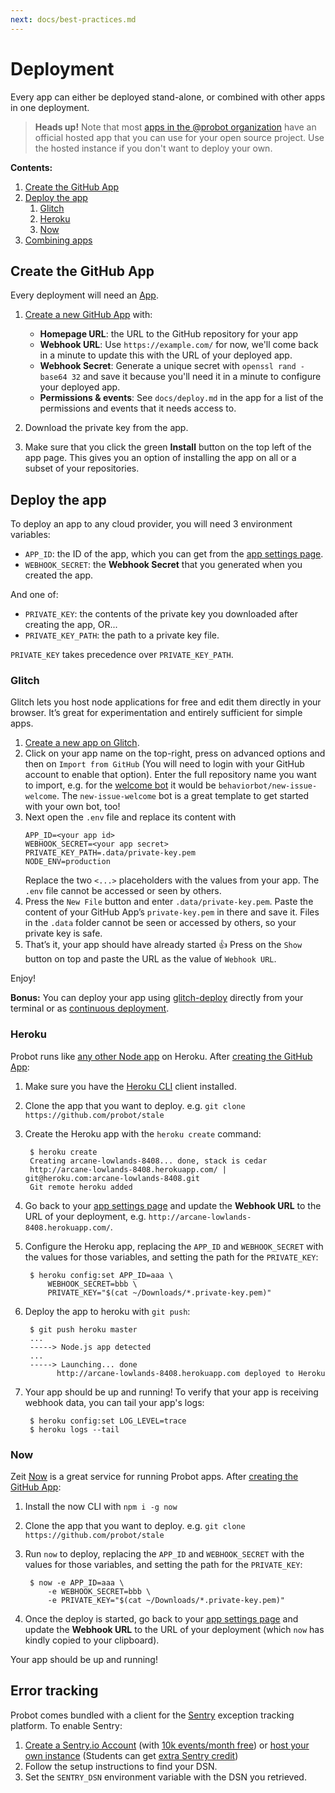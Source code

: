 ```yaml
---
next: docs/best-practices.md
---
```


# Deployment

Every app can either be deployed stand-alone, or combined with other apps in one deployment.

> **Heads up!** Note that most [apps in the @probot organization](https://github.com/search?q=topic%3Aprobot-app+org%3Aprobot&type=Repositories) have an official hosted app that you can use for your open source project. Use the hosted instance if you don't want to deploy your own.

**Contents:**

1. [Create the GitHub App](#create-the-github-app)
1. [Deploy the app](#deploy-the-app)
    1. [Glitch](#glitch)
    1. [Heroku](#heroku)
    1. [Now](#now)
1. [Combining apps](#combining-apps)

## Create the GitHub App

Every deployment will need an [App](https://developer.github.com/apps/).

1. [Create a new GitHub App](https://github.com/settings/apps/new) with:
    - **Homepage URL**: the URL to the GitHub repository for your app
    - **Webhook URL**: Use `https://example.com/` for now, we'll come back in a minute to update this with the URL of your deployed app.
    - **Webhook Secret**: Generate a unique secret with `openssl rand -base64 32` and save it because you'll need it in a minute to configure your deployed app.
    - **Permissions & events**: See `docs/deploy.md` in the app for a list of the permissions and events that it needs access to.

1. Download the private key from the app.

1. Make sure that you click the green **Install** button on the top left of the app page. This gives you an option of installing the app on all or a subset of your repositories.

## Deploy the app

To deploy an app to any cloud provider, you will need 3 environment variables:

- `APP_ID`: the ID of the app, which you can get from the [app settings page](https://github.com/settings/apps).
- `WEBHOOK_SECRET`: the **Webhook Secret** that you generated when you created the app.

And one of:

- `PRIVATE_KEY`: the contents of the private key you downloaded after creating the app, OR...
- `PRIVATE_KEY_PATH`: the path to a private key file.

`PRIVATE_KEY` takes precedence over `PRIVATE_KEY_PATH`.

### Glitch

Glitch lets you host node applications for free and edit them directly in your browser. It’s great for experimentation and entirely sufficient for simple apps.

1. [Create a new app on Glitch](https://glitch.com/edit/#!/new-project).
2. Click on your app name on the top-right, press on advanced options and then on `Import from GitHub` (You will need to login with your GitHub account to enable that option). Enter the full repository name you want to import, e.g. for the [welcome bot](https://github.com/behaviorbot/new-issue-welcome) it would be `behaviorbot/new-issue-welcome`. The `new-issue-welcome` bot is a great template to get started with your own bot, too!
3. Next open the `.env` file and replace its content with
   ```
   APP_ID=<your app id>
   WEBHOOK_SECRET=<your app secret>
   PRIVATE_KEY_PATH=.data/private-key.pem
   NODE_ENV=production
   ```
   Replace the two `<...>` placeholders with the values from your app. The `.env` file cannot be accessed or seen by others.
4. Press the `New File` button and enter `.data/private-key.pem`. Paste the content of your GitHub App’s `private-key.pem` in there and save it. Files in the `.data` folder cannot be seen or accessed by others, so your private key is safe.
5. That’s it, your app should have already started :thumbsup: Press on the `Show` button on top and paste the URL as the value of `Webhook URL`.

Enjoy!

**Bonus:** You can deploy your app using [glitch-deploy](https://github.com/gr2m/glitch-deploy) directly from your terminal or as [continuous deployment](https://github.com/gr2m/glitch-deploy#deploy-from-ci).

### Heroku

Probot runs like [any other Node app](https://devcenter.heroku.com/articles/deploying-nodejs) on Heroku. After [creating the GitHub App](#create-the-github-app):

1. Make sure you have the [Heroku CLI](https://devcenter.heroku.com/articles/heroku-cli) client installed.

1. Clone the app that you want to deploy. e.g. `git clone https://github.com/probot/stale`

1. Create the Heroku app with the `heroku create` command:

        $ heroku create
        Creating arcane-lowlands-8408... done, stack is cedar
        http://arcane-lowlands-8408.herokuapp.com/ | git@heroku.com:arcane-lowlands-8408.git
        Git remote heroku added

1. Go back to your [app settings page](https://github.com/settings/apps) and update the **Webhook URL** to the URL of your deployment, e.g. `http://arcane-lowlands-8408.herokuapp.com/`.

1. Configure the Heroku app, replacing the `APP_ID` and `WEBHOOK_SECRET` with the values for those variables, and setting the path for the `PRIVATE_KEY`:

        $ heroku config:set APP_ID=aaa \
            WEBHOOK_SECRET=bbb \
            PRIVATE_KEY="$(cat ~/Downloads/*.private-key.pem)"

1. Deploy the app to heroku with `git push`:

        $ git push heroku master
        ...
        -----> Node.js app detected
        ...
        -----> Launching... done
              http://arcane-lowlands-8408.herokuapp.com deployed to Heroku

1. Your app should be up and running! To verify that your app
   is receiving webhook data, you can tail your app's logs:

        $ heroku config:set LOG_LEVEL=trace
        $ heroku logs --tail

### Now

Zeit [Now](http://zeit.co/now) is a great service for running Probot apps. After [creating the GitHub App](#create-the-github-app):

1. Install the now CLI with `npm i -g now`

1. Clone the app that you want to deploy. e.g. `git clone https://github.com/probot/stale`

1. Run `now` to deploy, replacing the `APP_ID` and `WEBHOOK_SECRET` with the values for those variables, and setting the path for the `PRIVATE_KEY`:

        $ now -e APP_ID=aaa \
            -e WEBHOOK_SECRET=bbb \
            -e PRIVATE_KEY="$(cat ~/Downloads/*.private-key.pem)"

1. Once the deploy is started, go back to your [app settings page](https://github.com/settings/apps) and update the **Webhook URL** to the URL of your deployment (which `now` has kindly copied to your clipboard).

Your app should be up and running!

## Error tracking

Probot comes bundled with a client for the [Sentry](https://github.com/getsentry/sentry) exception tracking platform. To enable Sentry:

  1. [Create a Sentry.io Account](https://sentry.io/signup/) (with [10k events/month free](https://sentry.io/pricing/)) or [host your own instance](https://github.com/getsentry/sentry) (Students can get [extra Sentry credit](https://education.github.com/pack))
  2. Follow the setup instructions to find your DSN.
  3. Set the `SENTRY_DSN` environment variable with the DSN you retrieved.
